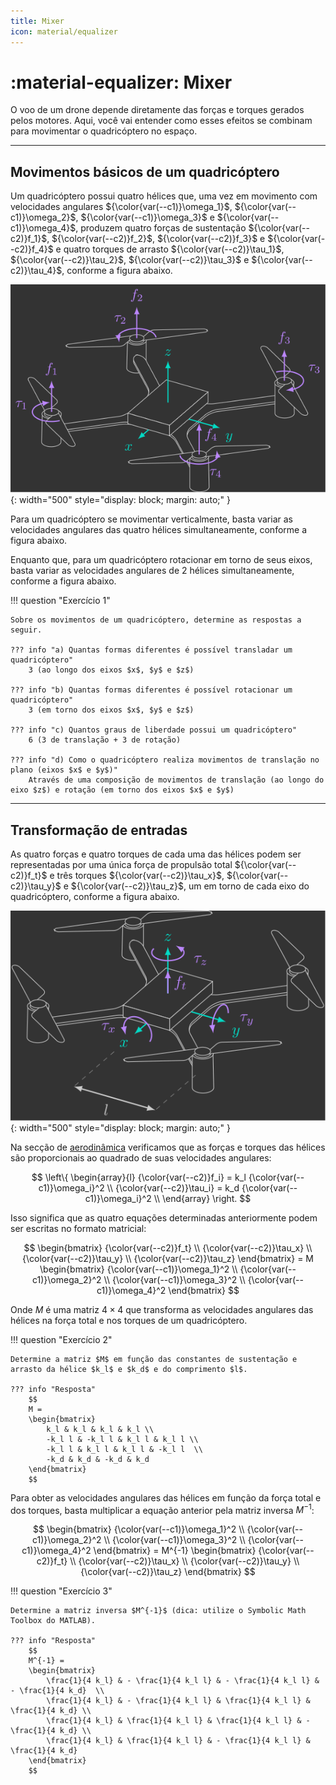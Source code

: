 ```yaml
---
title: Mixer
icon: material/equalizer
---
```


# :material-equalizer: Mixer

O voo de um drone depende diretamente das forças e torques gerados pelos motores. Aqui, você vai entender como esses efeitos se combinam para movimentar o quadricóptero no espaço.

---

## Movimentos básicos de um quadricóptero

Um quadricóptero possui quatro hélices que, uma vez em movimento com velocidades angulares ${\color{var(--c1)}\omega_1}$, ${\color{var(--c1)}\omega_2}$, ${\color{var(--c1)}\omega_3}$ e ${\color{var(--c1)}\omega_4}$, produzem quatro forças de sustentação ${\color{var(--c2)}f_1}$, ${\color{var(--c2)}f_2}$, ${\color{var(--c2)}f_3}$ e ${\color{var(--c2)}f_4}$ e quatro torques de arrasto ${\color{var(--c2)}\tau_1}$, ${\color{var(--c2)}\tau_2}$, ${\color{var(--c2)}\tau_3}$ e ${\color{var(--c2)}\tau_4}$, conforme a figura abaixo.

![Quadcopter1](images/quadcopter1.svg){: width="500" style="display: block; margin: auto;" }

Para um quadricóptero se movimentar verticalmente, basta variar as velocidades angulares das quatro hélices simultaneamente, conforme a figura abaixo.

Enquanto que, para um quadricóptero rotacionar em torno de seus eixos, basta variar as velocidades angulares de 2 hélices simultaneamente, conforme a figura abaixo.


!!! question "Exercício 1"

    Sobre os movimentos de um quadricóptero, determine as respostas a seguir. 
        
    ??? info "a) Quantas formas diferentes é possível transladar um quadricóptero"
        3 (ao longo dos eixos $x$, $y$ e $z$)

    ??? info "b) Quantas formas diferentes é possível rotacionar um quadricóptero"
        3 (em torno dos eixos $x$, $y$ e $z$) 

    ??? info "c) Quantos graus de liberdade possui um quadricóptero"
        6 (3 de translação + 3 de rotação) 

    ??? info "d) Como o quadricóptero realiza movimentos de translação no plano (eixos $x$ e $y$)"
        Através de uma composição de movimentos de translação (ao longo do eixo $z$) e rotação (em torno dos eixos $x$ e $y$) 

---

## Transformação de entradas

As quatro forças e quatro torques de cada uma das hélices podem ser representadas por uma única força de propulsão total ${\color{var(--c2)}f_t}$ e três torques ${\color{var(--c2)}\tau_x}$, ${\color{var(--c2)}\tau_y}$ e ${\color{var(--c2)}\tau_z}$, um em torno de cada eixo do quadricóptero, conforme a figura abaixo.

![Quadcopter2](images/quadcopter2.svg){: width="500" style="display: block; margin: auto;" }

Na secção de [aerodinâmica](../basic_concepts/aerodynamics.md) verificamos que as forças e torques das hélices são proporcionais ao quadrado de suas velocidades angulares:

$$
\left\{
\begin{array}{l}
    {\color{var(--c2)}f_i} = k_l {\color{var(--c1)}\omega_i}^2 \\
   {\color{var(--c2)}\tau_i} = k_d {\color{var(--c1)}\omega_i}^2 \\
\end{array}
\right.
$$
    
Isso significa que as quatro equações determinadas anteriormente podem ser escritas no formato matricial:

$$
\begin{bmatrix}
    {\color{var(--c2)}f_t} \\
    {\color{var(--c2)}\tau_x} \\
    {\color{var(--c2)}\tau_y} \\
    {\color{var(--c2)}\tau_z}
\end{bmatrix}
= M 
\begin{bmatrix}
    {\color{var(--c1)}\omega_1}^2 \\
    {\color{var(--c1)}\omega_2}^2 \\
    {\color{var(--c1)}\omega_3}^2 \\
    {\color{var(--c1)}\omega_4}^2
\end{bmatrix}
$$

Onde $M$ é uma matriz $4\times4$ que transforma as velocidades angulares das hélices na força total e nos torques de um quadricóptero.

!!! question "Exercício 2"

    Determine a matriz $M$ em função das constantes de sustentação e arrasto da hélice $k_l$ e $k_d$ e do comprimento $l$. 
        
    ??? info "Resposta"
        $$
        M = 
        \begin{bmatrix} 
            k_l & k_l & k_l & k_l \\ 
            -k_l l & -k_l l & k_l l & k_l l \\ 
            -k_l l & k_l l & k_l l & -k_l l  \\ 
            -k_d & k_d & -k_d & k_d 
        \end{bmatrix}
        $$

Para obter as velocidades angulares das hélices em função da força total e dos torques, basta multiplicar a equação anterior pela matriz inversa $M^{-1}$:

$$
\begin{bmatrix}
    {\color{var(--c1)}\omega_1}^2 \\
    {\color{var(--c1)}\omega_2}^2 \\
    {\color{var(--c1)}\omega_3}^2 \\
    {\color{var(--c1)}\omega_4}^2
\end{bmatrix}
= M^{-1} 
\begin{bmatrix}
    {\color{var(--c2)}f_t} \\
    {\color{var(--c2)}\tau_x} \\
    {\color{var(--c2)}\tau_y} \\
    {\color{var(--c2)}\tau_z}
\end{bmatrix}
$$

!!! question "Exercício 3"

    Determine a matriz inversa $M^{-1}$ (dica: utilize o Symbolic Math Toolbox do MATLAB).
        
    ??? info "Resposta"
        $$
        M^{-1} = 
        \begin{bmatrix} 
            \frac{1}{4 k_l} & - \frac{1}{4 k_l l} & - \frac{1}{4 k_l l} & - \frac{1}{4 k_d}  \\ 
            \frac{1}{4 k_l} & - \frac{1}{4 k_l l} & \frac{1}{4 k_l l} & \frac{1}{4 k_d} \\ 
            \frac{1}{4 k_l} & \frac{1}{4 k_l l} & \frac{1}{4 k_l l} & - \frac{1}{4 k_d} \\ 
            \frac{1}{4 k_l} & \frac{1}{4 k_l l} & - \frac{1}{4 k_l l} & \frac{1}{4 k_d} 
        \end{bmatrix}
        $$


    
